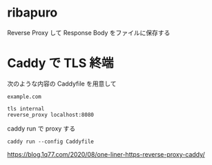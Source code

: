 # ribapuro

Reverse Proxy して Response Body をファイルに保存する

# Caddy で TLS 終端

次のような内容の Caddyfile を用意して

```
example.com

tls internal
reverse_proxy localhost:8080
```

caddy run で proxy する

```
caddy run --config Caddyfile
```

https://blog.1q77.com/2020/08/one-liner-https-reverse-proxy-caddy/
